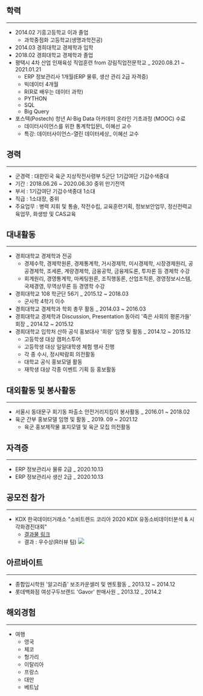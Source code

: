 ## 학력
---  
- 2014.02 기흥고등학교 이과 졸업
  + 과학중점화 고등학교(생명과학전공)
- 2014.03 경희대학교 경제학과 입학  
- 2018.02 경희대학교 경제학과 졸업  
- 평택시 4차 산업 인재육성 직업훈련 from 강림직업전문학교 _ 2020.08.21 ~ 2021.01.21
  + ERP 정보관리사 1개월(ERP 물류, 생산 관리 2급 자격증) 
  + 빅데이터 4개월 
  - R(R로 배우는 데이터 과학)
  - PYTHON
  - SQL
  - Big Query
- 포스텍(Postech) 청년 AI·Big Data 아카데미 온라인 기초과정 (MOOC) 수료 
  + 데이터사이언스를 위한 통계학입문Ⅰ_ 이혜선 교수 
  + 특강: 데이터사이언스-열린 데이터세상_ 이혜선 교수 


## 경력 
---
- 군경력 : 대한민국 육군 지상작전사령부 5군단 1기갑여단 기갑수색중대
- 기간 : 2018.06.26 ~ 2020.06.30 중위 만기전역
- 부서 : 1기갑여단 기갑수색중대 1소대
- 직급 : 1소대장, 중위 
- 주요업무 : 병력 지휘 및 통솔, 작전수립, 교육훈련기획, 정보보안업무, 정신전력교육업무, 화생방 및 CAS교육
  
## 대내활동  
---
- 경희대학교 경제학과 전공  
  + 경제수학, 경제학원론, 경제통계학, 거시경제학, 미시경제학, 시장경제원리, 공공경제학, 조세론, 계량경제학, 금융공학, 금융제도론, 투자론  등 경제학 수강
  + 회계원리, 경영통계학, 마케팅원론, 조직행동론, 산업조직론, 경영정보시스템, 국제경영, 무역상무론 등 경영학 수강
- 경희대학교 108 학군단 56기 _ 2015.12 ~ 2018.03
  + 군사학 4학기 이수  
- 경희대학교 경제학과 학회 총무 활동 _ 2014.03 ~ 2016.03
- 경희대학교 경제학과 Discussion, Presentation 동아리 '죽은 사회의 평론가들' 회장 _ 2014.12 ~ 2015.12  
- 경희대학교 입학처 산하 공식 홍보대사 '희랑' 임명 및 활동 _ 2014.12 ~ 2015.12  
  + 고등학생 대상 캠퍼스투어  
  + 고등학생 대상 일일대학생 체험 행사 진행
  + 각 종 수시, 정시박람회 의전활동  
  + 대학교 공식 홍보모델 활동  
  + 재학생 대상 각종 이벤트 기획 등 홍보활동    
    
## 대외활동 및 봉사활동  
---  
- 서울시 동대문구 회기동 파출소 안전거리지킴이 봉사활동 _ 2016.01 ~ 2018.02
- 육군 간부 홍보모델 임명 및 활동 _ 2019. 09 ~ 2021.12
  + 육군 홍보제작물 표지모델 및 육군 모집 의전활동

## 자격증  
---
- ERP 정보관리사 물류 2급 _ 2020.10.13
- ERP 정보관리사 생산 2급 _ 2020.10.13  
  
## 공모전 참가  
---
- KDX 한국데이터거래소 "소비트렌드 코리아 2020 KDX 유동소비데이터분석 & 시각화경진대회"  
  + [결과물 링크](https://github.com/neip313/KDX_2020_project)
  + 결과 : 우수상(R러뷰 팀)
  ![](image/)

## 아르바이트 
---  
- 종합입시학원 '알고리즘' 보조카운셀러 및 멘토활동 _ 2013.12 ~ 2014.12  
- 롯데백화점 여성구두브랜드 'Gavor' 판매사원 _ 2013.12 _ 2014.2  
  
## 해외경험   
---  
- 여행  
  + 영국  
  + 체코  
  + 헝가리  
  + 이탈리아  
  + 프랑스  
  + 대만  
  + 베트남
